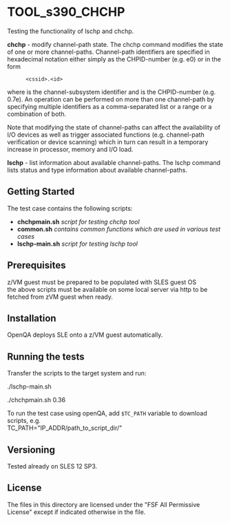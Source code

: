 # TOOL_s390_CHCHP

Testing the functionality of lschp and chchp.

**chchp** - modify channel-path state.
The chchp command modifies the state of one or more channel-paths. Channel-path identifiers are specified in hexadecimal notation either simply as the CHPID-number (e.g. e0) or in the form

          <cssid>.<id>

where is the channel-subsystem identifier and is the CHPID-number (e.g. 0.7e). An operation can be performed on more than one channel-path by specifying multiple identifiers as a comma-separated list or a range or a combination of both. 

Note that modifying the state of channel-paths can affect the availability of I/O devices as well as trigger associated functions (e.g. channel-path verification or device scanning) which in turn can result in a temporary increase in processor, memory and I/O load.

**lschp** - list information about available channel-paths.
The lschp command lists status and type information about available channel-paths.


## Getting Started

The test case contains the following scripts:

- **chchpmain.sh**		*script for testing chchp tool*
- **common.sh**			*contains common functions which are used in various test cases*
- **lschp-main.sh**		*script for testing lschp tool*

## Prerequisites
        
z/VM guest must be prepared to be populated with SLES guest OS        
the above scripts must be available on some local server via http to be fetched from zVM guest when ready. 

## Installation

OpenQA deploys SLE onto a z/VM guest automatically. 

## Running the tests

Transfer the scripts to the target system and run:  

./lschp-main.sh

./chchpmain.sh 0.36

To run the test case using openQA, add `$TC_PATH` variable to download scripts, e.g.  
TC_PATH="IP_ADDR/path_to_script_dir/"  


## Versioning

Tested already on SLES 12 SP3.

## License

The files in this directory are licensed under the "FSF All Permissive License" except if indicated otherwise in the file.
